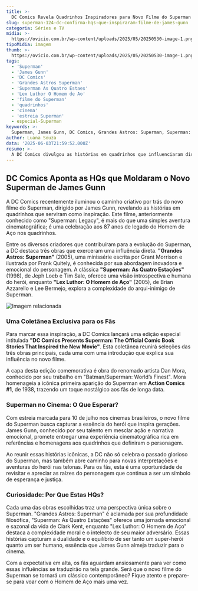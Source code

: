 ```yaml
---
title: >-
  DC Comics Revela Quadrinhos Inspiradores para Novo Filme do Superman de James Gunn
slug: superman-124-dc-confirma-hqs-que-inspiraram-filme-de-james-gunn
categoria: Séries e TV
midia: >-
  https://ovicio.com.br/wp-content/uploads/2025/05/20250530-image-1.png
tipoMidia: imagem
thumb: >-
  https://ovicio.com.br/wp-content/uploads/2025/05/20250530-image-1.png
tags:
  - 'Superman'
  - 'James Gunn'
  - 'DC Comics'
  - 'Grandes Astros Superman'
  - 'Superman As Quatro Estaes'
  - 'Lex Luthor O Homem de Ao'
  - 'filme do Superman'
  - 'quadrinhos'
  - 'cinema'
  - 'estreia Superman'
  - especial-Superman
keywords: >-
  Superman, James Gunn, DC Comics, Grandes Astros: Superman, Superman: As Quatro Estações, Lex Luthor: O Homem de Aço, filme do Superman, quadrinhos, cinema, estreia Superman
author: Luana Souza
data: '2025-06-03T21:59:52.000Z'
resumo: >-
  A DC Comics divulgou as histórias em quadrinhos que influenciaram diretamente o novo filme do Superman dirigido por James Gunn, prestando homenagem a décadas de criação do icônico herói. A estreia do filme no Brasil está marcada para 10 de julho.
---
```


## DC Comics Aponta as HQs que Moldaram o Novo Superman de James Gunn

A DC Comics recentemente iluminou o caminho criativo por trás do novo filme do Superman, dirigido por James Gunn, revelando as histórias em quadrinhos que serviram como inspiração. Este filme, anteriormente conhecido como "Superman: Legacy", é mais do que uma simples aventura cinematográfica; é uma celebração aos 87 anos de legado do Homem de Aço nos quadrinhos.

Entre os diversos criadores que contribuíram para a evolução do Superman, a DC destaca três obras que exerceram uma influência direta. **"Grandes Astros: Superman"** (2005), uma minissérie escrita por Grant Morrison e ilustrada por Frank Quitely, é conhecida por sua abordagem inovadora e emocional do personagem. A clássica **"Superman: As Quatro Estações"** (1998), de Jeph Loeb e Tim Sale, oferece uma visão introspectiva e humana do herói, enquanto **"Lex Luthor: O Homem de Aço"** (2005), de Brian Azzarello e Lee Bermejo, explora a complexidade do arqui-inimigo de Superman.

![Imagem relacionada](https://i0.wp.com/ovicio.com.br/wp-content/uploads/2025/06/20250603-superman-quadrinhos-que-inspiraram-filme.webp?resize=730%2C995&ssl=1)

### Uma Coletânea Exclusiva para os Fãs

Para marcar essa inspiração, a DC Comics lançará uma edição especial intitulada **"DC Comics Presents Superman: The Official Comic Book Stories That Inspired the New Movie"**. Esta coletânea reunirá seleções das três obras principais, cada uma com uma introdução que explica sua influência no novo filme.

A capa desta edição comemorativa é obra do renomado artista Dan Mora, conhecido por seu trabalho em "Batman/Superman: World’s Finest". Mora homenageia a icônica primeira aparição do Superman em **Action Comics #1**, de 1938, trazendo um toque nostálgico aos fãs de longa data.

### Superman no Cinema: O Que Esperar?

Com estreia marcada para 10 de julho nos cinemas brasileiros, o novo filme do Superman busca capturar a essência do herói que inspira gerações. James Gunn, conhecido por seu talento em mesclar ação e narrativa emocional, promete entregar uma experiência cinematográfica rica em referências e homenagens aos quadrinhos que definiram o personagem.

Ao reunir essas histórias icônicas, a DC não só celebra o passado glorioso do Superman, mas também abre caminho para novas interpretações e aventuras do herói nas telonas. Para os fãs, esta é uma oportunidade de revisitar e apreciar as raízes do personagem que continua a ser um símbolo de esperança e justiça.

### Curiosidade: Por Que Estas HQs?

Cada uma das obras escolhidas traz uma perspectiva única sobre o Superman. "Grandes Astros: Superman" é aclamada por sua profundidade filosófica, "Superman: As Quatro Estações" oferece uma jornada emocional e sazonal da vida de Clark Kent, enquanto "Lex Luthor: O Homem de Aço" destaca a complexidade moral e o intelecto de seu maior adversário. Essas histórias capturam a dualidade e o equilíbrio de ser tanto um super-herói quanto um ser humano, essência que James Gunn almeja traduzir para o cinema.

Com a expectativa em alta, os fãs aguardam ansiosamente para ver como essas influências se traduzirão na tela grande. Será que o novo filme do Superman se tornará um clássico contemporâneo? Fique atento e prepare-se para voar com o Homem de Aço mais uma vez.